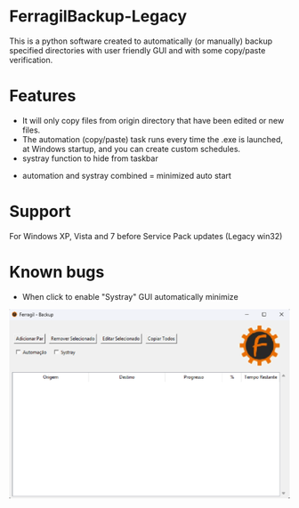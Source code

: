 # FerragilBackup-Legacy

This is a python software created to automatically (or manually) backup specified directories with user friendly GUI and with some copy/paste verification. 


# Features
- It will only copy files from origin directory that have been edited or new files.
- The automation (copy/paste) task runs every time the .exe is launched, at Windows startup, and you can create custom schedules.
- systray function to hide from taskbar 
 * automation and systray combined = minimized auto start


# Support
For Windows XP, Vista and 7 before Service Pack updates (Legacy win32)


# Known bugs
- When click to enable "Systray" GUI automatically minimize


![GUI](./GUI.png)
